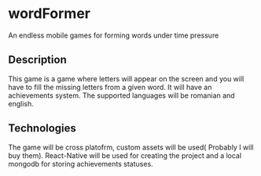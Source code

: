# wordFormer
An endless mobile games for forming words under time pressure

## Description
This game is a game where letters will appear on the screen and you will have to fill the missing letters from a given word.
It will have an achievements system.
The supported languages will be romanian and english.

## Technologies
The game will be cross platofrm, custom assets will be used( Probably I will buy them).
React-Native will be used for creating the project and a local mongodb for storing achievements statuses.

